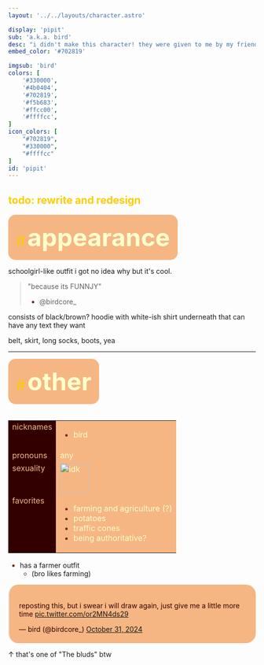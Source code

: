 ```yaml
---
layout: '../../layouts/character.astro'

display: 'pipit'
sub: 'a.k.a. bird'
desc: "i didn't make this character! they were given to me by my friend bird, this was originaly their sona but they gave it to me for some reason"
embed_color: '#702819'

imgsub: 'bird'
colors: [
    '#330000',
    '#4b0404',
    '#702819',
    '#f5b683',
    '#ffcc00',
    '#ffffcc',
]
icon_colors: [
    "#702819",
    "#330000",
    "#ffffcc"
]
id: 'pipit'
---
```

<style>
    :root {
        --header-color: #300;
        --header-logo-color-1: #ffffcc;
        --header-logo-color-2: #f5b683;

        --col-bright: #ffffcc;
        --col-light: #fc0;
        --col-main: #f5b683;
        --col-dim: #702819;
        --col-dark: #300;

        --col-bg: #300;
        --col-char-bg: #fc0;

        --col-link: #702819;
        --col-link-hover: #fc0
    }

    i {
        text-decoration: italic;
        color: var(--col-dim);
    }

    .white {
        color: var(--col-bright);
        background-color: var(--col-dark);
        padding: 3px;
        border-radius: 5px;
    }

    .black {
        color: var(--col-dark);
        background-color: var(--col-bright);
        padding: 3px;
        border-radius: 5px;
    }

    li::marker {
        color: var(--col-dim);  
    }

    table {
        color: var(--col-bright);
    }

    td {
        background-color: var(--col-main);
    }

    td.name {
        background-color: var(--col-dark);
        color: var(--col-main);
        box-shadow: unset;
        align-content: start;
    }

    .twitter-tweet {
        background-color: var(--col-main);
        color: var(--col-dark);
        text-decoration: italic;
        margin: auto;
        border-radius: 20px;
        padding: 20px;
    }

</style>

<h2 style="color: var(--col-light);"><b>todo:</b> rewrite and redesign</h2>

<section id="appearance" style="text-align: left">

<div style="background-color: var(--col-main); padding: 16px; border-radius: 15px; width: fit-content;">
<a style="text-decoration: none;" href="#appearance">
<span style="font-size: 30px; color: var(--col-light)">#</span>
<span style="font-weight: bolder; font-size: 50px; margin: 0; margin-top: 30px; color: var(--col-bright)">
appearance
</span>
</a>
</div>

schoolgirl-like outfit i got no idea why but it's cool.
> "because its FUNNJY"
> - @birdcore_

consists of black/brown? hoodie with white-ish shirt underneath that can have any text they want

belt, skirt, long socks, boots, yea

</section>

<hr>
<section id="other" style="text-align: left">

<div style="background-color: var(--col-main); padding: 16px; border-radius: 15px; width: fit-content;">
<a style="text-decoration: none;" href="#other">
<span style="font-size: 30px; color: var(--col-light)">#</span>
<span style="font-weight: bolder; font-size: 50px; margin: 0; margin-top: 30px; color: var(--col-bright)">
other
</span>
</a>
</div>

<br>
<table>

<tr>
    <td class="name">nicknames</td>
    <td>

- bird
    
</td>
</tr>

<tr>
    <td class="name">pronouns</td>
    <td>any</td>
</tr>

<tr>
    <td class="name">sexuality</td>
    <td><img src="/images/idk.png" height="60" alt="idk" title="idk"/></td>
</tr>

<tr>
    <td class="name">favorites</td>
    <td>

- farming and agriculture (?)
- potatoes
- traffic cones
- being authoritative?

</td>
</tr>

</table>

- has a farmer outfit
    - (bro likes farming)

<blockquote class="twitter-tweet"><p lang="en" dir="ltr">reposting this, but i swear i will draw again, just give me a little more time <a href="https://t.co/or2MN4ds29">pic.twitter.com/or2MN4ds29</a></p>&mdash; bird (@birdcore_) <a href="https://twitter.com/birdcore_/status/1852029590568398969?ref_src=twsrc%5Etfw">October 31, 2024</a></blockquote> <script async src="https://platform.twitter.com/widgets.js" charset="utf-8"></script>

↑ that's one of "The bluds" btw

</section>